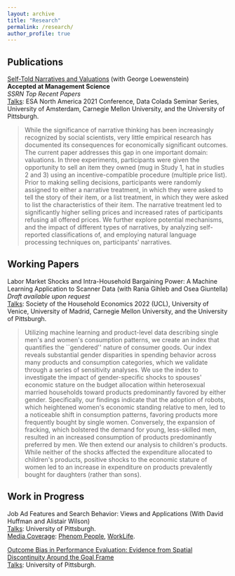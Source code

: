 ```yaml
---
layout: archive
title: "Research"
permalink: /research/
author_profile: true
---
```


## Publications
<a href="https://ssrn.com/abstract=3919471">Self-Told Narratives and Valuations</a> (with George Loewenstein) <br>
<strong>Accepted at Management Science</strong> <br>
_SSRN Top Recent Papers_ <br>
<ins>Talks</ins>: ESA North America 2021 Conference, Data Colada Seminar Series, University of Amsterdam, Carnegie Mellon University, and the University of Pittsburgh.<br>

<blockquote>
        <p>
            While the significance of narrative thinking has been increasingly recognized by social scientists, very little empirical research has documented its consequences for economically significant outcomes. The current paper addresses this gap in one important domain: valuations. In three experiments, participants were given the opportunity to sell an item they owned (mug in Study 1, hat in studies 2 and 3) using an incentive-compatible procedure (multiple price list). Prior to making selling decisions, participants were randomly assigned to either a narrative treatment, in which they were asked to tell the story of their item, or a list treatment, in which they were asked to list the characteristics of their item. The narrative treatment led to significantly higher selling prices and increased rates of participants refusing all offered prices. We further explore potential mechanisms, and the impact of different types of narratives, by analyzing self-reported classifications of, and employing natural language processing techniques on, participants' narratives.
        </p>
    </blockquote>

## Working Papers

Labor Market Shocks and Intra-Household Bargaining Power: A Machine Learning Application to Scanner Data (with Rania Gihleb and Osea Giuntella) <br>
_Draft available upon request_ <br>
<ins>Talks</ins>: Society of the Household Economics 2022 (UCL), University of Venice, University of Madrid, Carnegie Mellon University, and the University of Pittsburgh.
<blockquote>
        <p>
            Utilizing machine learning and product-level data describing single men's and women's consumption patterns, we create an index that quantifies the ``gendered'' nature of consumer goods. Our index reveals substantial gender disparities in spending behavior across many products and consumption categories, which we validate through a series of sensitivity analyses. We use the index to investigate the impact of gender-specific shocks to spouses' economic stature on the budget allocation within heterosexual married households toward products predominantly favored by either gender. Specifically, our findings indicate that the adoption of robots, which heightened women's economic standing relative to men, led to a noticeable shift in consumption patterns, favoring products more frequently bought by single women. Conversely, the expansion of fracking, which bolstered the demand for young, less-skilled men, resulted in an increased consumption of products predominantly preferred by men. We then extend our analysis to children's products. While neither of the shocks affected the expenditure allocated to children's products, positive shocks to the economic stature of women led to an increase in expenditure on products prevalently bought for daughters (rather than sons).
        </p>
    </blockquote>
    
## Work in Progress
Job Ad Features and Search Behavior: Views and Applications (With David Huffman and Alistair Wilson) <br>
<ins>Talks</ins>: University of Pittsburgh. <br>
<ins>Media Coverage</ins>: <a href="https://www.phenom.com/blog/job-application-gender-gap-revealed-univ-pitt-research-study">Phenom People</a>, <a href="https://www.worklife.news/technology/ai-gender/">WorkLife</a>.

<a href="https://github.com/dormorag/lucky_goals/blob/main/StatsBomb.ipynb">Outcome Bias in Performance Evaluation: Evidence from Spatial Discontinuity Around the Goal Frame </a> <br>
<ins>Talks</ins>: University of Pittsburgh.

